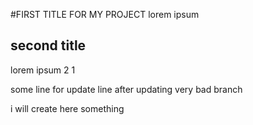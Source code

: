 #FIRST TITLE FOR MY PROJECT
lorem ipsum 

## second title
lorem ipsum 2 1

some line for update line after updating very bad branch

i will create here something